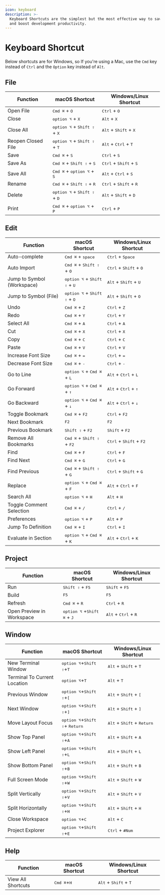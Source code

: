 ```yaml
---
icon: keyboard
description: >-
  Keyboard Shortcuts are the simplest but the most effective way to save time
  and boost development productivity.
---
```


# Keyboard Shortcut

Below shortcuts are for Windows, so If you're using a Mac, use the `Cmd` key instead of `Ctrl` and the `Option` key instead of `Alt`.

## File

| Function           | macOS Shortcut                                          | Windows/Linux Shortcut                            |
| ------------------ | ------------------------------------------------------- | ------------------------------------------------- |
| Open File          | <kbd>Cmd ⌘</kbd> + <kbd>O</kbd>                         | <kbd>Ctrl</kbd> + <kbd>O</kbd>                    |
| Close              | <kbd>option ⌥</kbd> + <kbd>X</kbd>                      | <kbd>Alt</kbd> + <kbd>X</kbd>                     |
| Close All          | <kbd>option ⌥</kbd> + <kbd>Shift ⇧</kbd> + <kbd>X</kbd> | <kbd>Alt</kbd> + <kbd>Shift</kbd> + <kbd>X</kbd>  |
| Reopen Closed File | <kbd>option ⌥</kbd> + <kbd>Shift ⇧</kbd> + <kbd>T</kbd> | <kbd>Alt</kbd> + <kbd>Ctrl</kbd> + <kbd>T</kbd>   |
| Save               | <kbd>Cmd ⌘</kbd> + <kbd>S</kbd>                         | <kbd>Ctrl</kbd> + <kbd>S</kbd>                    |
| Save As            | <kbd>Cmd ⌘</kbd> + <kbd>Shift ⇧</kbd> + <kbd>S</kbd>    | <kbd>Ctrl</kbd> + <kbd>Shift</kbd> + <kbd>S</kbd> |
| Save All           | <kbd>Cmd ⌘</kbd> + <kbd>option ⌥</kbd> + <kbd>S</kbd>   | <kbd>Alt</kbd> + <kbd>Ctrl</kbd> + <kbd>S</kbd>   |
| Rename             | <kbd>Cmd ⌘</kbd> + <kbd>Shift ⇧</kbd> + <kbd>R</kbd>    | <kbd>Ctrl</kbd> + <kbd>Shift</kbd> + <kbd>R</kbd> |
| Delete             | <kbd>option ⌥</kbd> + <kbd>Shift ⇧</kbd> + <kbd>D</kbd> | <kbd>Alt</kbd> + <kbd>Shift</kbd> + <kbd>D</kbd>  |
| Print              | <kbd>Cmd ⌘</kbd> + <kbd>option ⌥</kbd> + <kbd>P</kbd>   | <kbd>Ctrl</kbd> + <kbd>P</kbd>                    |

## Edit

| Function                   | macOS Shortcut                                          | Windows/Linux Shortcut                             |
| -------------------------- | ------------------------------------------------------- | -------------------------------------------------- |
| Auto-complete              | <kbd>Cmd ⌘</kbd> + <kbd>space</kbd>                     | <kbd>Ctrl</kbd> + <kbd>Space</kbd>                 |
| Auto Import                | <kbd>Cmd ⌘</kbd> + <kbd>Shift ⇧</kbd> + <kbd>O</kbd>    | <kbd>Ctrl</kbd> + <kbd>Shift</kbd> + <kbd>O</kbd>  |
| Jump to Symbol (Workspace) | <kbd>option ⌥</kbd> + <kbd>Shift ⇧</kbd> + <kbd>U</kbd> | <kbd>Alt</kbd> + <kbd>Shift</kbd> + <kbd>U</kbd>   |
| Jump to Symbol (File)      | <kbd>option ⌥</kbd> + <kbd>Shift ⇧</kbd> + <kbd>O</kbd> | <kbd>Alt</kbd> + <kbd>Shift</kbd> + <kbd>O</kbd>   |
| Undo                       | <kbd>Cmd ⌘</kbd> + <kbd>Z</kbd>                         | <kbd>Ctrl</kbd> + <kbd>Z</kbd>                     |
| Redo                       | <kbd>Cmd ⌘</kbd> + <kbd>Y</kbd>                         | <kbd>Ctrl</kbd> + <kbd>Y</kbd>                     |
| Select All                 | <kbd>Cmd ⌘</kbd> + <kbd>A</kbd>                         | <kbd>Ctrl</kbd> + <kbd>A</kbd>                     |
| Cut                        | <kbd>Cmd ⌘</kbd> + <kbd>X</kbd>                         | <kbd>Ctrl</kbd> + <kbd>X</kbd>                     |
| Copy                       | <kbd>Cmd ⌘</kbd> + <kbd>C</kbd>                         | <kbd>Ctrl</kbd> + <kbd>C</kbd>                     |
| Paste                      | <kbd>Cmd ⌘</kbd> + <kbd>V</kbd>                         | <kbd>Ctrl</kbd> + <kbd>V</kbd>                     |
| Increase Font Size         | <kbd>Cmd ⌘</kbd> + <kbd>=</kbd>                         | <kbd>Ctrl</kbd> + <kbd>=</kbd>                     |
| Decrease Font Size         | <kbd>Cmd ⌘</kbd> + <kbd>-</kbd>                         | <kbd>Ctrl</kbd> + <kbd>-</kbd>                     |
| Go to Line                 | <kbd>option ⌥</kbd> + <kbd>Cmd ⌘</kbd> + <kbd>L</kbd>   | <kbd>Alt</kbd> + <kbd>Ctrl</kbd> + <kbd>L</kbd>    |
| Go Forward                 | <kbd>option ⌥</kbd> + <kbd>Cmd ⌘</kbd> + <kbd>↑</kbd>   | <kbd>Alt</kbd> + <kbd>Ctrl</kbd> + <kbd>↑</kbd>    |
| Go Backward                | <kbd>option ⌥</kbd> + <kbd>Cmd ⌘</kbd> + <kbd>↓</kbd>   | <kbd>Alt</kbd> + <kbd>Ctrl</kbd> + <kbd>↓</kbd>    |
| Toggle Bookmark            | <kbd>Cmd ⌘</kbd> + <kbd>F2</kbd>                        | <kbd>Ctrl</kbd> + <kbd>F2</kbd>                    |
| Next Bookmark              | <kbd>F2</kbd>                                           | <kbd>F2</kbd>                                      |
| Previous Bookmark          | <kbd>Shift ⇧</kbd> + <kbd>F2</kbd>                      | <kbd>Shift</kbd> + <kbd>F2</kbd>                   |
| Remove All Bookmarks       | <kbd>Cmd ⌘</kbd> + <kbd>Shift ⇧</kbd> + <kbd>F2</kbd>   | <kbd>Ctrl</kbd> + <kbd>Shift</kbd> + <kbd>F2</kbd> |
| Find                       | <kbd>Cmd ⌘</kbd> + <kbd>F</kbd>                         | <kbd>Ctrl</kbd> + <kbd>F</kbd>                     |
| Find Next                  | <kbd>Cmd ⌘</kbd> + <kbd>G</kbd>                         | <kbd>Ctrl</kbd> + <kbd>G</kbd>                     |
| Find Previous              | <kbd>Cmd ⌘</kbd> + <kbd>Shift ⇧</kbd> + <kbd>G</kbd>    | <kbd>Ctrl</kbd> + <kbd>Shift</kbd> + <kbd>G</kbd>  |
| Replace                    | <kbd>option ⌥</kbd> + <kbd>Cmd ⌘</kbd> + <kbd>F</kbd>   | <kbd>Alt</kbd> + <kbd>Ctrl</kbd> + <kbd>F</kbd>    |
| Search All                 | <kbd>option ⌥</kbd> + <kbd>H</kbd>                      | <kbd>Alt</kbd> + <kbd>H</kbd>                      |
| Toggle Comment Selection   | <kbd>Cmd ⌘</kbd> +  <kbd>/</kbd>                        | <kbd>Ctrl</kbd> + <kbd>/</kbd>                     |
| Preferences                | <kbd>option ⌥</kbd> + <kbd>P</kbd>                      | <kbd>Alt</kbd> + <kbd>P</kbd>                      |
| Jump To Definition         | <kbd>Cmd ⌘</kbd> +  <kbd>I</kbd>                        | <kbd>Ctrl</kbd> + <kbd>I</kbd>                     |
| Evaluate in Section        | <kbd>option ⌥</kbd> + <kbd>Cmd ⌘</kbd> + <kbd>K</kbd>   | <kbd>Alt</kbd> + <kbd>Ctrl</kbd> + <kbd>K</kbd>    |

## Project

| Function                  | macOS Shortcut                                         | Windows/Linux Shortcut                          |
| ------------------------- | ------------------------------------------------------ | ----------------------------------------------- |
| Run                       | <kbd>Shift ⇧</kbd> + <kbd>F5</kbd>                     | <kbd>Shift</kbd> + <kbd>F5</kbd>                |
| Build                     | <kbd>F5</kbd>                                          | <kbd>F5</kbd>                                   |
| Refresh                   | <kbd>Cmd ⌘</kbd> +  <kbd>R</kbd>                       | <kbd>Ctrl</kbd> + <kbd>R</kbd>                  |
| Open Preview in Workspace | <kbd>option ⌥</kbd> +<kbd>Shift ⌘</kbd> + <kbd>J</kbd> | <kbd>Alt</kbd> + <kbd>Ctrl</kbd> + <kbd>R</kbd> |

## Window

| Function                     | macOS Shortcut                                            | Windows/Linux Shortcut                                |
| ---------------------------- | --------------------------------------------------------- | ----------------------------------------------------- |
| New Terminal Window          | <kbd>option ⌥</kbd>+<kbd>Shift ⇧</kbd>+<kbd>T</kbd>       | <kbd>Alt</kbd> + <kbd>Shift</kbd> + <kbd>T</kbd>      |
| Terminal To Current Location | <kbd>option ⌥</kbd>+<kbd>T</kbd>                          | <kbd>Alt</kbd> + <kbd>T</kbd>                         |
| Previous Window              | <kbd>option ⌥</kbd>+<kbd>Shift ⇧</kbd>+<kbd>\[</kbd>      | <kbd>Alt</kbd> + <kbd>Shift</kbd> + <kbd>\[</kbd>     |
| Next Window                  | <kbd>option ⌥</kbd>+<kbd>Shift ⇧</kbd>+<kbd>]</kbd>       | <kbd>Alt</kbd> + <kbd>Shift</kbd> + <kbd>]</kbd>      |
| Move Layout Focus            | <kbd>option ⌥</kbd>+<kbd>Shift ⇧</kbd>+ <kbd>Return</kbd> | <kbd>Alt</kbd> + <kbd>Shift</kbd> + <kbd>Return</kbd> |
| Show Top Panel               | <kbd>option ⌥</kbd>+<kbd>Shift ⇧</kbd>+<kbd>A</kbd>       | <kbd>Alt</kbd> + <kbd>Shift</kbd> + <kbd>A</kbd>      |
| Show Left Panel              | <kbd>option ⌥</kbd>+<kbd>Shift ⇧</kbd>+<kbd>L</kbd>       | <kbd>Alt</kbd> + <kbd>Shift</kbd> + <kbd>L</kbd>      |
| Show Bottom Panel            | <kbd>option ⌥</kbd>+<kbd>Shift ⇧</kbd>+<kbd>B</kbd>       | <kbd>Alt</kbd> + <kbd>Shift</kbd> + <kbd>B</kbd>      |
| Full Screen Mode             | <kbd>option ⌥</kbd>+<kbd>Shift ⇧</kbd>+<kbd>W</kbd>       | <kbd>Alt</kbd> + <kbd>Shift</kbd> + <kbd>W</kbd>      |
| Split Vertically             | <kbd>option ⌥</kbd>+<kbd>Shift ⇧</kbd>+<kbd>V</kbd>       | <kbd>Alt</kbd> + <kbd>Shift</kbd> + <kbd>V</kbd>      |
| Split Horizontally           | <kbd>option ⌥</kbd>+<kbd>Shift ⇧</kbd>+<kbd>H</kbd>       | <kbd>Alt</kbd> + <kbd>Shift</kbd> + <kbd>H</kbd>      |
| Close Workspace              | <kbd>option ⌥</kbd>+<kbd>C</kbd>                          | <kbd>Alt</kbd> + <kbd>C</kbd>                         |
| Project Explorer             | <kbd>option ⌥</kbd>+<kbd>Shift ⇧</kbd>+<kbd>E</kbd>       | <kbd>Ctrl</kbd> + <kbd>#Num</kbd>                     |

## Help

| Function           | macOS Shortcut                | Windows/Linux Shortcut                           |
| ------------------ | ----------------------------- | ------------------------------------------------ |
| View All Shortcuts | <kbd>Cmd ⌘</kbd>+<kbd>H</kbd> | <kbd>Alt</kbd> + <kbd>Shift</kbd> + <kbd>T</kbd> |
